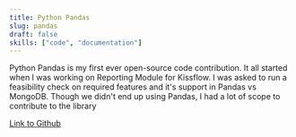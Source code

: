 ```yaml
---
title: Python Pandas
slug: pandas
draft: false
skills: ["code", "documentation"]
---
```


Python Pandas is my first ever open-source code contribution. It all started when I was working on Reporting Module for Kissflow. I was asked to run a feasibility check on required features and it's support in Pandas vs MongoDB. Though we didn't end up using Pandas, I had a lot of scope to contribute to the library

[Link to Github](https://github.com/pandas-dev/pandas/issues?q=author%3Abhavaniravi+)